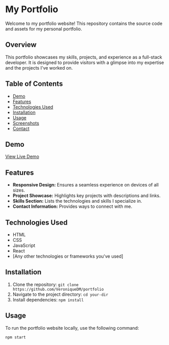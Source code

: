 # My Portfolio

Welcome to my portfolio website! This repository contains the source code and assets for my personal portfolio.

## Overview

This portfolio showcases my skills, projects, and experience as a full-stack developer. It is designed to provide visitors with a glimpse into my expertise and the projects I've worked on.

## Table of Contents

- [Demo](#demo)
- [Features](#features)
- [Technologies Used](#technologies-used)
- [Installation](#installation)
- [Usage](#usage)
- [Screenshots](#screenshots)
- [Contact](#contact)

## Demo

[View Live Demo](#) <!-- Add the link to your live portfolio website -->

## Features

- **Responsive Design:** Ensures a seamless experience on devices of all sizes.
- **Project Showcase:** Highlights key projects with descriptions and links.
- **Skills Section:** Lists the technologies and skills I specialize in.
- **Contact Information:** Provides ways to connect with me.

## Technologies Used

- HTML
- CSS
- JavaScript
- React
- [Any other technologies or frameworks you've used]

## Installation

1. Clone the repository: `git clone https://github.com/VeroniqueDM/portfolio`
2. Navigate to the project directory: `cd your-dir`
3. Install dependencies: `npm install`

## Usage

To run the portfolio website locally, use the following command:

```bash
npm start